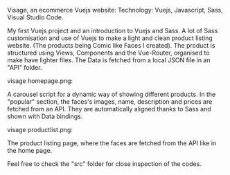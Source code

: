 Visage, an ecommerce Vuejs website:
Technology: Vuejs, Javascript, Sass, Visual Studio Code.

My first Vuejs project and an introduction to Vuejs and Sass.
A lot of Sass customisation and use of Vuejs to make a light and clean product listing website. (The products being Comic like Faces I created).
The product is structured using Views, Components and the Vue-Router, organised to make have lighter files.
The Data is fetched from a local JSON file in an "API" folder.

visage homepage.png:

A carousel script for a dynamic way of showing different products.
In the "popular" section, the faces's images, name, description and prices are fetched from an API. They are automatically aligned thanks to Sass and shown with Data bindings.

visage productlist.png:

The product listing page, where the faces are fetched from the API like in the home page.

Feel free to check the "src" folder for close inspection of the codes.
